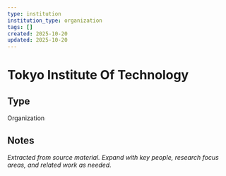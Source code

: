 ```yaml
---
type: institution
institution_type: organization
tags: []
created: 2025-10-20
updated: 2025-10-20
---
```


# Tokyo Institute Of Technology

## Type

Organization

## Notes

*Extracted from source material. Expand with key people, research focus areas, and related work as needed.*
